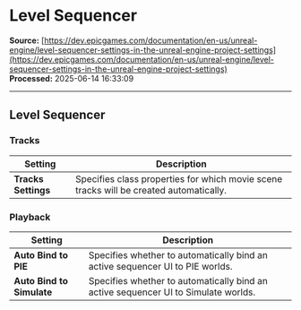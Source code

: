 # Level Sequencer

**Source:** [https://dev.epicgames.com/documentation/en-us/unreal-engine/level-sequencer-settings-in-the-unreal-engine-project-settings](https://dev.epicgames.com/documentation/en-us/unreal-engine/level-sequencer-settings-in-the-unreal-engine-project-settings)  
**Processed:** 2025-06-14 16:33:09

---

## Level Sequencer

### Tracks

| **Setting** | **Description** |
| --- | --- |
| **Tracks Settings** | Specifies class properties for which movie scene tracks will be created automatically. |

### Playback

| **Setting** | **Description** |
| --- | --- |
| **Auto Bind to PIE** | Specifies whether to automatically bind an active sequencer UI to PIE worlds. |
| **Auto Bind to Simulate** | Specifies whether to automatically bind an active sequencer UI to Simulate worlds. |